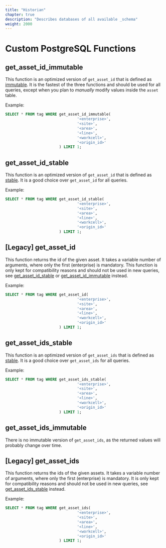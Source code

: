 ```yaml
---
title: "Historian"
chapter: true
description: "Describes databases of all available _schema"
weight: 2000
---
```


# Custom PostgreSQL Functions

## get_asset_id_immutable

This function is an optimized version of `get_asset_id` that is defined as [immutable](https://www.postgresql.org/docs/current/xfunc-volatility.html).
It is the fastest of the three functions and should be used for all queries, except when you plan to *manually* modify values inside the `asset` table.

Example:
```sql
SELECT * FROM tag WHERE get_asset_id_immutable(
                                '<enterprise>', 
                                '<site>', 
                                '<area>', 
                                '<line>', 
                                '<workcell>',
                                '<origin_id>'
                        ) LIMIT 1;
```

## get_asset_id_stable

This function is an optimized version of `get_asset_id` that is defined as [stable](https://www.postgresql.org/docs/current/xfunc-volatility.html).
It is a good choice over `get_asset_id` for all queries.

Example:
```sql
SELECT * FROM tag WHERE get_asset_id_stable(
                                '<enterprise>', 
                                '<site>', 
                                '<area>', 
                                '<line>', 
                                '<workcell>',
                                '<origin_id>'
                        ) LIMIT 1;
```


## [Legacy] get_asset_id

This function returns the id of the given asset.
It takes a variable number of arguments, where only the first (enterprise) is mandatory.
This function is only kept for compatibility reasons and should not be used in new queries, see [get_asset_id_stable](#get_asset_id_stable) or [get_asset_id_immutable](#get_asset_id_immutable) instead.

Example:
```sql
SELECT * FROM tag WHERE get_asset_id(
                                '<enterprise>', 
                                '<site>', 
                                '<area>', 
                                '<line>', 
                                '<workcell>',
                                '<origin_id>'
                        ) LIMIT 1;
```



## get_asset_ids_stable

This function is an optimized version of `get_asset_ids` that is defined as [stable](https://www.postgresql.org/docs/current/xfunc-volatility.html).
It is a good choice over `get_asset_ids` for all queries.

Example:
```sql
SELECT * FROM tag WHERE get_asset_ids_stable(
                                '<enterprise>', 
                                '<site>', 
                                '<area>', 
                                '<line>', 
                                '<workcell>',
                                '<origin_id>'
                        ) LIMIT 1;
```

## get_asset_ids_immutable

There is no immutable version of `get_asset_ids`, as the returned values will probably change over time.


## [Legacy] get_asset_ids

This function returns the ids of the given assets.
It takes a variable number of arguments, where only the first (enterprise) is mandatory.
It is only kept for compatibility reasons and should not be used in new queries, see [get_asset_ids_stable](#get_asset_ids_stable) instead.

Example:
```sql
SELECT * FROM tag WHERE get_asset_ids(
                                '<enterprise>', 
                                '<site>', 
                                '<area>', 
                                '<line>', 
                                '<workcell>',
                                '<origin_id>'
                        ) LIMIT 1;
```